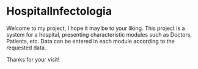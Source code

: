 # HospitalInfectologia
Welcome to my project, I hope it may be to your liking. 
This project is a system for a hospital, 
presenting characteristic modules such as Doctors, Patients, etc. 
Data can be entered in each module according to the requested data.

Thanks for your visit!
